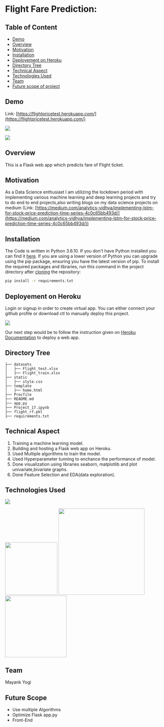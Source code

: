 # Flight Fare Prediction: 

## Table of Content
  * [Demo](#demo)
  * [Overview](#overview)
  * [Motivation](#motivation)
  * [Installation](#installation)
  * [Deployement on Heroku](#deployement-on-heroku)
  * [Directory Tree](#directory-tree)
  * [Technical Aspect](#technical-aspect)
  * [Technologies Used](#technologies-used)
  * [Team](#team)
  * [Future scope of project](#future-scope)


## Demo
Link: [https://flightpricetest.herokuapp.com/](https://flightpricetest.herokuapp.com/)

[![](https://i.imgur.com/H2ySzdD.png)](https://flightpricetest.herokuapp.com/)

[![](https://i.imgur.com/obTab5p.png)](https://flightpricetest.herokuapp.com/)

## Overview
This is a Flask web app which predicts fare of Flight ticket.

## Motivation
As a Data Science enthusiast I am utilizing the lockdown period with implementing various machine learning and deep learning projects and try to do end to end projects,also writing blogs on my data science projects on medium (Link: [https://medium.com/analytics-vidhya/implementing-lstm-for-stock-price-prediction-time-series-4c0c65bb493d/](https://medium.com/analytics-vidhya/implementing-lstm-for-stock-price-prediction-time-series-4c0c65bb493d/))

## Installation
The Code is written in Python 3.6.10. If you don't have Python installed you can find it [here](https://www.python.org/downloads/). If you are using a lower version of Python you can upgrade using the pip package, ensuring you have the latest version of pip. To install the required packages and libraries, run this command in the project directory after [cloning](https://www.howtogeek.com/451360/how-to-clone-a-github-repository/) the repository:
```bash
pip install -r requirements.txt
```

## Deployement on Heroku
Login or signup in order to create virtual app. You can either connect your github profile or download ctl to manually deploy this project.

[![](https://i.imgur.com/dKmlpqX.png)](https://heroku.com)

Our next step would be to follow the instruction given on [Heroku Documentation](https://devcenter.heroku.com/articles/getting-started-with-python) to deploy a web app.

## Directory Tree 
```
├── datasets
│   ├── Flight_test.xlsx
│   ├── Flight_train.xlsx
├── static 
│   ├── style.css
├── template
│   ├── home.html
├── Procfile
├── README.md
├── app.py
├── Project_17.ipynb
├── flight_rf.pkl
├── requirements.txt
```

## Technical Aspect

1. Training a machine learning model.
2. Building and hosting a Flask web app on Heroku.
3. Used Multiple algorithms to train the model.
4. Used Hyperparameter tunning to enchance the performance of model.
5. Done visualization using libraries seaborn, matplotlib and plot univariate,bivariate graphs.
6. Done Feature Selection and EDA(data exploration).

## Technologies Used

![](https://forthebadge.com/images/badges/made-with-python.svg)

[<img target="_blank" src="https://flask.palletsprojects.com/en/1.1.x/_images/flask-logo.png" width=170>](https://flask.palletsprojects.com/en/1.1.x/) [<img target="_blank" src="https://number1.co.za/wp-content/uploads/2017/10/gunicorn_logo-300x85.png" width=280>](https://gunicorn.org) [<img target="_blank" src="https://scikit-learn.org/stable/_static/scikit-learn-logo-small.png" width=200>](https://scikit-learn.org/stable/) 


## Team

Mayank Yogi

## Future Scope

* Use multiple Algorithms
* Optimize Flask app.py
* Front-End 
